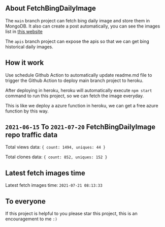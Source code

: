 ## About FetchBingDailyImage

The `main` branch project can fetch bing daily image and store them in MongoDB.
It also can create a post automatically, you can see the images list in [this website](https://oursalbum.netlify.app)

The `apis` branch project can expose the apis so that we can get bing historical daily images.

## How it work

Use schedule Github Action to automatically update readme.md file to trigger the Github Action to deploy main branch project to heroku.

After deploying in heroku, heroku will automatically execute `npm start` command to run this project, so we can fetch the image everyday.

This is like we deploy a azure function in heroku, we can get a free azure function by this way.

## `2021-06-15` To `2021-07-20` FetchBingDailyImage repo traffic data

Total views data: `{ count: 1494, uniques: 44 }`

Total clones data: `{ count: 852, uniques: 152 }`

## Latest fetch images time

Latest fetch images time: `2021-07-21 08:13:33`

## To everyone

If this project is helpful to you please star this project, this is an encouragement to me `:)`



